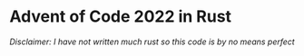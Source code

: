 # Advent of Code 2022 in Rust

_Disclaimer: I have not written much rust so this code is by no means perfect_

